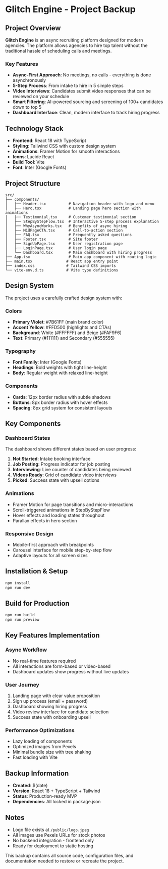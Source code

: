 # Glitch Engine - Project Backup

## Project Overview
**Glitch Engine** is an async recruiting platform designed for modern agencies. The platform allows agencies to hire top talent without the traditional hassle of scheduling calls and meetings.

### Key Features
- **Async-First Approach**: No meetings, no calls - everything is done asynchronously
- **5-Step Process**: From intake to hire in 5 simple steps
- **Video Interviews**: Candidates submit video responses that can be reviewed on your schedule
- **Smart Filtering**: AI-powered sourcing and screening of 100+ candidates down to top 5
- **Dashboard Interface**: Clean, modern interface to track hiring progress

## Technology Stack
- **Frontend**: React 18 with TypeScript
- **Styling**: Tailwind CSS with custom design system
- **Animations**: Framer Motion for smooth interactions
- **Icons**: Lucide React
- **Build Tool**: Vite
- **Font**: Inter (Google Fonts)

## Project Structure
```
src/
├── components/
│   ├── Header.tsx          # Navigation header with logo and menu
│   ├── Hero.tsx            # Landing page hero section with animations
│   ├── Testimonial.tsx     # Customer testimonial section
│   ├── StepByStepFlow.tsx  # Interactive 5-step process explanation
│   ├── WhyAsyncWorks.tsx   # Benefits of async hiring
│   ├── MidPageCTA.tsx      # Call-to-action section
│   ├── FAQ.tsx             # Frequently asked questions
│   ├── Footer.tsx          # Site footer
│   ├── SignUpPage.tsx      # User registration page
│   ├── LoginPage.tsx       # User login page
│   └── Dashboard.tsx       # Main dashboard with hiring progress
├── App.tsx                 # Main app component with routing logic
├── main.tsx               # React app entry point
├── index.css              # Tailwind CSS imports
└── vite-env.d.ts          # Vite type definitions
```

## Design System
The project uses a carefully crafted design system with:

### Colors
- **Primary Violet**: #7B61FF (main brand color)
- **Accent Yellow**: #FFD500 (highlights and CTAs)
- **Background**: White (#FFFFFF) and Beige (#FAF9F6)
- **Text**: Primary (#111111) and Secondary (#555555)

### Typography
- **Font Family**: Inter (Google Fonts)
- **Headings**: Bold weights with tight line-height
- **Body**: Regular weight with relaxed line-height

### Components
- **Cards**: 12px border radius with subtle shadows
- **Buttons**: 8px border radius with hover effects
- **Spacing**: 8px grid system for consistent layouts

## Key Components

### Dashboard States
The dashboard shows different states based on user progress:
1. **Not Started**: Intake booking interface
2. **Job Posting**: Progress indicator for job posting
3. **Interviewing**: Live counter of candidates being reviewed
4. **Videos Ready**: Grid of candidate video interviews
5. **Picked**: Success state with upsell options

### Animations
- Framer Motion for page transitions and micro-interactions
- Scroll-triggered animations in StepByStepFlow
- Hover effects and loading states throughout
- Parallax effects in hero section

### Responsive Design
- Mobile-first approach with breakpoints
- Carousel interface for mobile step-by-step flow
- Adaptive layouts for all screen sizes

## Installation & Setup
```bash
npm install
npm run dev
```

## Build for Production
```bash
npm run build
npm run preview
```

## Key Features Implementation

### Async Workflow
- No real-time features required
- All interactions are form-based or video-based
- Dashboard updates show progress without live updates

### User Journey
1. Landing page with clear value proposition
2. Sign up process (email + password)
3. Dashboard showing hiring progress
4. Video review interface for candidate selection
5. Success state with onboarding upsell

### Performance Optimizations
- Lazy loading of components
- Optimized images from Pexels
- Minimal bundle size with tree shaking
- Fast loading with Vite

## Backup Information
- **Created**: $(date)
- **Version**: React 18 + TypeScript + Tailwind
- **Status**: Production-ready MVP
- **Dependencies**: All locked in package.json

## Notes
- Logo file exists at `/public/logo.jpeg`
- All images use Pexels URLs for stock photos
- No backend integration - frontend only
- Ready for deployment to static hosting

This backup contains all source code, configuration files, and documentation needed to restore or recreate the project.